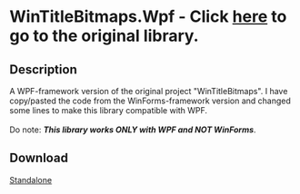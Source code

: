 # WinTitleBitmaps.Wpf -  Click [here](https://github.com/sh4d0w4RCH3R415/WinTitleBitmaps/) to go to the original library.
## Description
A WPF-framework version of the original project "WinTitleBitmaps". I have copy/pasted the code from the WinForms-framework version and changed some lines to make this library compatible with WPF.<br/><br/>
Do note: ***This library works ONLY with WPF and NOT WinForms***.

## Download
[Standalone](https://github.com/sh4d0w4RCH3R415/WinTitleBitmaps.Wpf/releases/download/1.0/WinTitleBitmaps.Wpf.dll)
